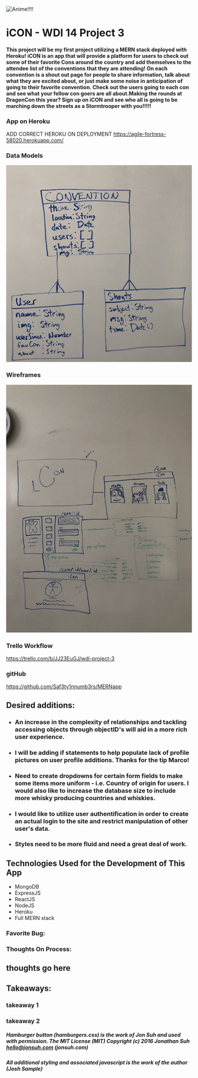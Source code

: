 ![Anime!!!!](http://www.planwallpaper.com/static/images/1444014275-106dee95104209bb9436d6df2b6d5145.jpeg)

# iCON - WDI 14 Project 3
#### This project will be my first project utilizing a MERN stack deployed with Heroku! iCON is an app that will provide a platform for users to check out some of their favorite Cons around the country and add themselves to the attendee list of the conventions that they are attending! On each convention is a shout out page for people to share information, talk about what they are excited about, or just make some noise in anticipation of going to their favorite convention. Check out the users going to each con and see what your fellow con goers are all about.Making the rounds at DragonCon this year? Sign up on iCON and see who all is going to be marching down the streets as a Stormtrooper with you!!!!!

### App on Heroku
ADD CORRECT HEROKU ON DEPLOYMENT
https://agile-fortress-58020.herokuapp.com/

### Data Models

![ERDs](https://github.com/Saf3ty1nnumb3rs/MERNapp/blob/master/ProjectMaterials/erd.JPG)


### Wireframes

![Wireframe](https://github.com/Saf3ty1nnumb3rs/MERNapp/blob/master/ProjectMaterials/wireframe.JPG)

### Trello Workflow

https://trello.com/b/JJ23EuGJ/wdi-project-3

### gitHub

https://github.com/Saf3ty1nnumb3rs/MERNapp

## Desired additions:

* ### An increase in the complexity of relationships and tackling accessing objects through objectID's will aid in a more rich user experience.

* ### I will be adding if statements to help populate lack of profile pictures on user profile additions. Thanks for the tip Marco!

* ### Need to create dropdowns for certain form fields to make some items more uniform - i.e. Country of origin for users. I would also like to increase the database size to include more whisky producing countries and whiskies.

* ### I would like to utilize user authentification in order to create an actual login to the site and restrict manipulation of other user's data.

* ### Styles need to be more fluid and need a great deal of work.


## Technologies Used for the Development of This App

* MongoDB
* ExpressJS
* ReactJS
* NodeJS
* Heroku
* Full MERN stack

### Favorite Bug:

### Thoughts On Process:
## thoughts go here

## Takeaways:

### takeaway 1

### takeaway 2

##### Hamburger button (hamburgers.css) is the work of Jon Suh and used with permission. The MIT License (MIT) Copyright (c) 2016 Jonathan Suh <hello@jonsuh.com> (jonsuh.com) 
##### All additional styling and associated javascript is the work of the author (Josh Sample) 
